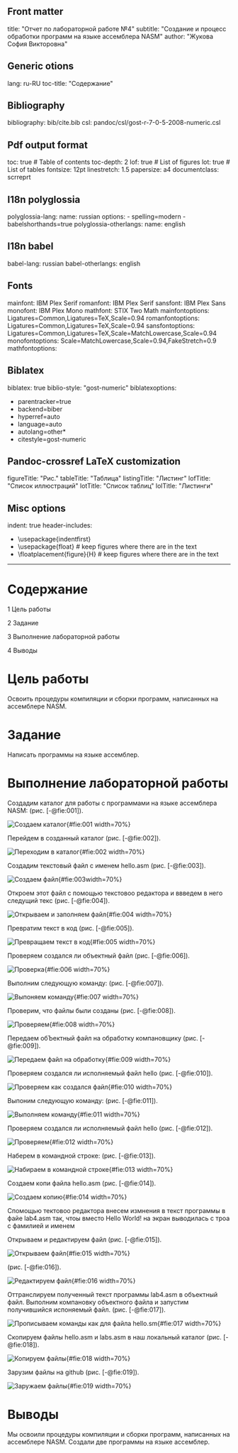 ## Front matter
title: "Отчет по лабораторной работе №4"
subtitle: "Создание и процесс обработки программ на языке ассемблера NASM"
author: "Жукова София Викторовна"

## Generic otions
lang: ru-RU
toc-title: "Содержание"

## Bibliography
bibliography: bib/cite.bib
csl: pandoc/csl/gost-r-7-0-5-2008-numeric.csl

## Pdf output format
toc: true # Table of contents
toc-depth: 2
lof: true # List of figures
lot: true # List of tables
fontsize: 12pt
linestretch: 1.5
papersize: a4
documentclass: scrreprt
## I18n polyglossia
polyglossia-lang:
  name: russian
  options:
	- spelling=modern
	- babelshorthands=true
polyglossia-otherlangs:
  name: english
## I18n babel
babel-lang: russian
babel-otherlangs: english
## Fonts
mainfont: IBM Plex Serif
romanfont: IBM Plex Serif
sansfont: IBM Plex Sans
monofont: IBM Plex Mono
mathfont: STIX Two Math
mainfontoptions: Ligatures=Common,Ligatures=TeX,Scale=0.94
romanfontoptions: Ligatures=Common,Ligatures=TeX,Scale=0.94
sansfontoptions: Ligatures=Common,Ligatures=TeX,Scale=MatchLowercase,Scale=0.94
monofontoptions: Scale=MatchLowercase,Scale=0.94,FakeStretch=0.9
mathfontoptions:
## Biblatex
biblatex: true
biblio-style: "gost-numeric"
biblatexoptions:
  - parentracker=true
  - backend=biber
  - hyperref=auto
  - language=auto
  - autolang=other*
  - citestyle=gost-numeric
## Pandoc-crossref LaTeX customization
figureTitle: "Рис."
tableTitle: "Таблица"
listingTitle: "Листинг"
lofTitle: "Список иллюстраций"
lotTitle: "Список таблиц"
lolTitle: "Листинги"
## Misc options
indent: true
header-includes:
  - \usepackage{indentfirst}
  - \usepackage{float} # keep figures where there are in the text
  - \floatplacement{figure}{H} # keep figures where there are in the text
---


# Содержание

1 Цель работы

2 Задание 

3 Выполнение лабораторной работы

4 Выводы



# Цель работы

Освоить процедуры компиляции и сборки программ, написанных на ассемблере NASM.

# Задание

Написать программы на языке ассемблер.


# Выполнение лабораторной работы

Создадим каталог для работы с программами на языке ассемблера NASM: (рис. [-@fie:001]).



![Создаем каталог](image/41.png){#fie:001 width=70%}



Перейдем в созданный каталог (рис. [-@fie:002]).



![Переходим в каталог](image/42.png){#fie:002 width=70%}



Создадим текстовый файл с именем hello.asm (рис. [-@fie:003]).




![Создаем файл](image/43.png){#fie:003width=70%}


Откроем этот файл с помощью текстовоо редактора и ввведем в него следущий текс (рис. [-@fie:004]).



![Открываем и заполняем файл](image/44.png){#fie:004 width=70%}


Превратим текст в код (рис. [-@fie:005]).



![Превращаем текст в код](image/45.png){#fie:005 width=70%}



Проверяем создался ли объектный файл (рис. [-@fie:006]).




![Проверка](image/46.png){#fie:006 width=70%}



Выполним следующую команду: (рис. [-@fie:007]).



![Выпоняем команду](image/47.png){#fie:007 width=70%}



Проверим, что файлы были созданы (рис. [-@fie:008]).



![Проверяем](image/48.png){#fie:008 width=70%}


Передаем обЪектный файл на обработку компановщику (рис. [-@fie:009]).



![Передаем файл на обработку](image/49.png){#fie:009 width=70%}



Проверяем создался ли исполняемый файл hello (рис. [-@fie:010]).



![Проверяем как создался файл](image/410.png){#fie:010 width=70%}



Выпоним следующую команду: (рис. [-@fie:011]).



![Выполняем команду](image/411.png){#fie:011 width=70%}



Провeряeм создался ли исполняeмый файл hello (рис. [-@fie:012]).




![Проверяем](image/412.png){#fie:012 width=70%}


Наберем в командной строке:  (рис. [-@fie:013]).



![Набираем в командной строке](image/413.png){#fie:013 width=70%}



Создаем копи файла hello.asm (рис. [-@fie:014]).



![Создаем копию](image/414.png){#fie:014 width=70%}



Спомощью тектовоо редактора внесем измнения в текст программы в файе lab4.asm так, чтоы вместо Hello World! на экран выводилась с троа с фамилией и именем 



Открываем и редактируем файл (рис. [-@fie:015]).



![Открываем файл](image/415.png){#fie:015 width=70%}




(рис. [-@fie:016]).




![Редактируем файл](image/416.png){#fie:016 width=70%}



Оттранслируем полученный текст программы  lab4.asm в объектный файл. Выполним компановку объектного файла и запустим получившийся испоняемый файл. (рис. [-@fie:017]).



![Прописываем команды как для файла hello.sm](image/417.png){#fie:017 width=70%}



Скопируем файлы hello.asm и labs.asm в наш локальный каталог (рис. [-@fie:018]).



![Копируем файлы](image/418.png){#fie:018 width=70%}



Зарузим файлы на github  (рис. [-@fie:019]).



![Заружаем файлы](image/419.png){#fie:019 width=70%}





# Выводы

Мы освоили процедуры компиляции и сборки программ, написанных на ассемблере NASM. Создали две программы на языке ассемблер.

